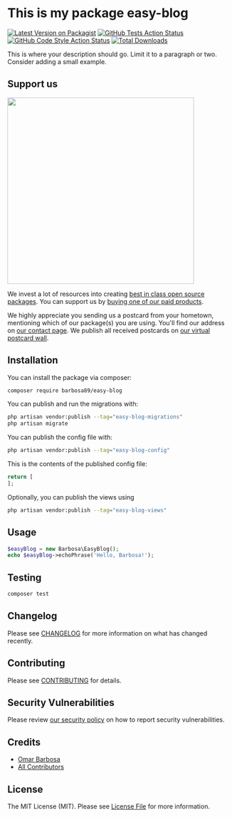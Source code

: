# This is my package easy-blog

[![Latest Version on Packagist](https://img.shields.io/packagist/v/barbosa89/easy-blog.svg?style=flat-square)](https://packagist.org/packages/barbosa89/easy-blog)
[![GitHub Tests Action Status](https://img.shields.io/github/actions/workflow/status/barbosa89/easy-blog/run-tests.yml?branch=main&label=tests&style=flat-square)](https://github.com/barbosa89/easy-blog/actions?query=workflow%3Arun-tests+branch%3Amain)
[![GitHub Code Style Action Status](https://img.shields.io/github/actions/workflow/status/barbosa89/easy-blog/fix-php-code-style-issues.yml?branch=main&label=code%20style&style=flat-square)](https://github.com/barbosa89/easy-blog/actions?query=workflow%3A"Fix+PHP+code+style+issues"+branch%3Amain)
[![Total Downloads](https://img.shields.io/packagist/dt/barbosa89/easy-blog.svg?style=flat-square)](https://packagist.org/packages/barbosa89/easy-blog)

This is where your description should go. Limit it to a paragraph or two. Consider adding a small example.

## Support us

[<img src="https://github-ads.s3.eu-central-1.amazonaws.com/easy-blog.jpg?t=1" width="419px" />](https://spatie.be/github-ad-click/easy-blog)

We invest a lot of resources into creating [best in class open source packages](https://spatie.be/open-source). You can support us by [buying one of our paid products](https://spatie.be/open-source/support-us).

We highly appreciate you sending us a postcard from your hometown, mentioning which of our package(s) you are using. You'll find our address on [our contact page](https://spatie.be/about-us). We publish all received postcards on [our virtual postcard wall](https://spatie.be/open-source/postcards).

## Installation

You can install the package via composer:

```bash
composer require barbosa89/easy-blog
```

You can publish and run the migrations with:

```bash
php artisan vendor:publish --tag="easy-blog-migrations"
php artisan migrate
```

You can publish the config file with:

```bash
php artisan vendor:publish --tag="easy-blog-config"
```

This is the contents of the published config file:

```php
return [
];
```

Optionally, you can publish the views using

```bash
php artisan vendor:publish --tag="easy-blog-views"
```

## Usage

```php
$easyBlog = new Barbosa\EasyBlog();
echo $easyBlog->echoPhrase('Hello, Barbosa!');
```

## Testing

```bash
composer test
```

## Changelog

Please see [CHANGELOG](CHANGELOG.md) for more information on what has changed recently.

## Contributing

Please see [CONTRIBUTING](CONTRIBUTING.md) for details.

## Security Vulnerabilities

Please review [our security policy](../../security/policy) on how to report security vulnerabilities.

## Credits

- [Omar Barbosa](https://github.com/barbosa89)
- [All Contributors](../../contributors)

## License

The MIT License (MIT). Please see [License File](LICENSE.md) for more information.
